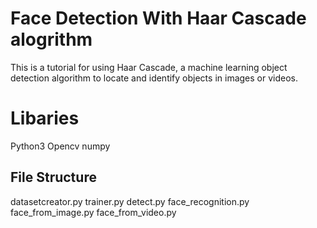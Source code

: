 # Face Detection With Haar Cascade alogrithm
   
   
This is a tutorial for using Haar Cascade, a machine learning object detection algorithm to locate and identify objects in images or videos.


# Libaries 
Python3
Opencv
numpy


## File Structure
 datasetcreator.py
 trainer.py
 detect.py
 face_recognition.py
 face_from_image.py
 face_from_video.py
 
 

